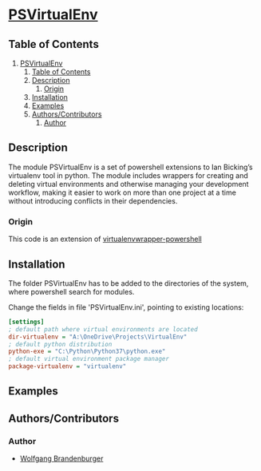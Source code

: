 # [PSVirtualEnv](https://github.com/wbrandenburger/PSVirtualEnv)

## Table of Contents

1. [PSVirtualEnv](#PSVirtualEnv)
   1. [Table of Contents](#Table-of-Contents)
   2. [Description](#Description)
      1. [Origin](#Origin)
   3. [Installation](#Installation)
   4. [Examples](#Examples)
   5. [Authors/Contributors](#AuthorsContributors)
      1. [Author](#Author)

## Description

The module PSVirtualEnv is a set of powershell extensions to Ian Bicking’s virtualenv tool in python. The module includes wrappers for creating and deleting virtual environments and otherwise managing your development workflow, making it easier to work on more than one project at a time without introducing conflicts in their dependencies.

### Origin

This code is an extension of [virtualenvwrapper-powershell](https://github.com/regisf/virtualenvwrapper-powershell)

## Installation

The folder PSVirtualEnv has to be added to the directories of the system, where powershell search for modules.

Change the fields in file 'PSVirtualEnv.ini', pointing to existing locations:

```ini
[settings]
; default path where virtual environments are located
dir-virtualenv = "A:\OneDrive\Projects\VirtualEnv"
; default python distribution
python-exe = "C:\Python\Python37\python.exe"
; default virtual environment package manager
package-virtualenv = "virtualenv"
```

## Examples

## Authors/Contributors

### Author

* [Wolfgang Brandenburger](https://github.com/wbrandenburger)

